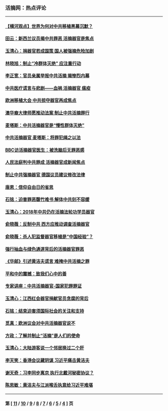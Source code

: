### 活摘网：热点评论
---
#### [【横河观点】世界为何对中共移植黑幕沉默？](../../pages/nf5879/n13244249.md?09190430) 
#### [田云：新西兰议员揭中共罪恶 活摘器官是焦点](../../pages/nf5879/n13070629.md?09190430) 
#### [玉清心：捐器官若成国策 国人被强摘危险加剧](../../pages/nf5879/n12802713.md?09190430) 
#### [林晓旭：制止“冷群体灭绝” 应注重行动](../../pages/nf5879/n12779736.md?09190430) 
#### [李正宽：官员亲属举报中共活摘 揭惨烈内幕](../../pages/nf5879/n12684490.md?09190430) 
#### [中共医疗谎言与悲剧——血祸 活摘器官 瘟疫](../../pages/nf5879/n12372103.md?09190430) 
#### [欧洲移植大会 中共掠夺器官再成焦点](../../pages/nf5879/n11538883.md?09190430) 
#### [澳华裔大律师愿推动法案 制止中共活摘罪行](../../pages/nf5879/n11377039.md?09190430) 
#### [麦塔斯：中共活摘器官是“慢性群体灭绝”](../../pages/nf5879/n11350529.md?09190430) 
#### [中共活摘器官 麦塔斯：将罪犯绳之以法](../../pages/nf5879/n11347973.md?09190430) 
#### [BBC访活摘器官医生：被洗脑后无罪恶感](../../pages/nf5879/n11335935.md?09190430) 
#### [人民法庭判中共罪成 活摘器官成新闻焦点](../../pages/nf5879/n11331578.md?09190430) 
#### [制止中共强摘器官 德国议员建议修改法律](../../pages/nf5879/n11249451.md?09190430) 
#### [唐恩：信仰自由日的省思](../../pages/nf5879/n11003525.md?09190430) 
#### [石铭：迫害罪恶罄竹难书  解体中共刻不容缓](../../pages/nf5879/n10942855.md?09190430) 
#### [玉清心：2018年中共仍在活摘法轮功学员器官](../../pages/nf5879/n10914646.md?09190430) 
#### [俞晓薇：反制中共 西方应推动调查活摘器官](../../pages/nf5879/n10794671.md?09190430) 
#### [俞晓薇：杀人犯监督器官移植是“中国经验”？](../../pages/nf5879/n10466427.md?09190430) 
#### [强行抽血与绿色通道背后的活摘器官罪恶](../../pages/nf5879/n10004708.md?09190430) 
#### [《华邮》引述黄洁夫谎言 难掩中共活摘之罪](../../pages/nf5879/n9642309.md?09190430) 
#### [平和中的震撼：致我们心中的善](../../pages/nf5879/n9021123.md?09190430) 
#### [专家讲座：中共活摘器官-国家犯罪罪证](../../pages/nf5879/n8828153.md?09190430) 
#### [玉清心：江西红会器官捐献官员贪腐的背后](../../pages/nf5879/n8522122.md?09190430) 
#### [石铭：结束迫害须国际社会的关注和支持](../../pages/nf5879/n8443497.md?09190430) 
#### [觅真：欧洲议会对中共活摘器官说不](../../pages/nf5879/n8337486.md?09190430) 
#### [方政：了解并制止“活摘”是人们的使命](../../pages/nf5879/n8329214.md?09190430) 
#### [玉清心：大陆游客说一个邻居换过二个肝](../../pages/nf5879/n8291404.md?09190430) 
#### [李天笑：香港会议藏阴谋 习近平痛击黄洁夫](../../pages/nf5879/n8241459.md?09190430) 
#### [谢天奇：习李同步离京 执行北戴河秘密协议？](../../pages/nf5879/n8230418.md?09190430) 
#### [陈思敏：黄洁夫与江派喉舌执意给习近平难堪](../../pages/nf5879/n8222166.md?09190430) 

---
#### 第 [ [11](./11.md?09190430) / [10](./10.md?09190430) / [9](./9.md?09190430) / [8](./8.md?09190430) / [7](./7.md?09190430) / [6](./6.md?09190430) / [5](./5.md?09190430) / [4](./4.md?09190430) ] 页

